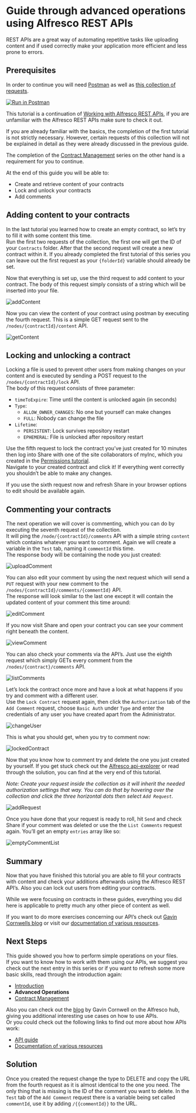 # Guide through advanced operations using Alfresco REST APIs

REST APIs are a great way of automating repetitive tasks like uploading content and if used correctly make your application more efficient and less prone to errors.


## Prerequisites

In order to continue you will need [Postman](https://www.postman.com/downloads/) as well as [this collection of requests](https://www.getpostman.com/run-collection/9accb86d21e8ab18e43e).

[![Run in Postman](https://run.pstmn.io/button.svg)](https://www.getpostman.com/run-collection/9accb86d21e8ab18e43e)

This tutorial is a continuation of [Working with Alfresco REST APIs](introduction.md), if you are unfamiliar with the Alfresco REST APIs make sure to check it out. 

If you are already familiar with the basics, the completion of the first tutorial is not strictly necessary. However, certain requests of this collection will not be explained in detail as they were already discussed in the previous guide.

The completion of the [Contract Management](https://www.alfresco.com/abn/tutorials/contract-management/) series on the other hand is a requirement for you to continue.

At the end of this guide you will be able to:
- Create and retrieve content of your contracts
- Lock and unlock your contracts
- Add comments


## Adding content to your contracts

In the last tutorial you learned how to create an empty contract, so let’s try to fill it with some content this time.  
Run the first two requests of the collection, the first one will get the ID of your `Contracts` folder. After that the second request will create a new contract within it.
If you already completed the first tutorial of this series you can leave out the first request as your `{folderId}` variable should already be set.

Now that everything is set up, use the third request to add content to your contract. The body of this request simply consists of a string which will be inserted into your file.

![addContent](../images/api-tutorial/addContent.png)

Now you can view the content of your contract using postman by executing the fourth request. This is a simple GET request sent to the `/nodes/{contractId}/content` API.

![getContent](../images/api-tutorial/getContent.png)


## Locking and unlocking a contract

Locking a file is used to prevent other users from making changes on your content and is executed by sending a POST request to the `/nodes/{contractId}/lock` API.  
The body of this request consists of three parameter:
- `timeToExpire`: Time until the content is unlocked again (in seconds)
- `Type`:
  - `ALLOW_OWNER_CHANGES`: No one but yourself can make changes
  - `FULL`: Nobody can change the file
- `Lifetime`:
  - `PERSISTENT`: Lock survives repository restart
  - `EPHEMERAL`: File is unlocked after repository restart

Use the fifth request to lock the contract you’ve just created for 10 minutes then log into Share with one of the site collaborators of myInc, which you created in the [Permissions tutorial](https://www.alfresco.com/abn/tutorials/contract-management/setting-up-permissions/).  
Navigate to your created contract and click it! If everything went correctly you shouldn’t be able to make any changes.

If you use the sixth request now and refresh Share in your browser options to edit should be available again.


## Commenting your contracts

The next operation we will cover is commenting, which you can do by executing the seventh request of the collection.  
It will ping the `/node/{contractId}/comments` API with a simple string `content` which contains whatever you want to comment. Again we will create a variable in the `Test` tab, naming it `commentId` this time.  
The response body will be containing the node you just created:

![uploadComment](../images/api-tutorial/uploadComment.png)

You can also edit your comment by using the next request which will send a `PUT` request with your new comment to the `/nodes/{contractId}/comments/{commentId}` API.  
The response will look similar to the last one except it will contain the updated content of your comment this time around:

![editComment](../images/api-tutorial/editComment.png)

If you now visit Share and open your contract you can see your comment right beneath the content.

![viewComment](../images/api-tutorial/viewComment.png)

You can also check your comments via the API’s. Just use the eighth request which simply GETs every comment from the `/nodes/{contract}/comments` API.

![listComments](../images/api-tutorial/listComment.png)

Let’s lock the contract once more and have a look at what happens if you try and comment with a different user.  
Use the `Lock Contract` request again, then click the `Authorization` tab of the `Add Comment` request, choose `Basic Auth` under `Type` and enter the credentials of any user you have created apart from the Administrator.

![changeUser](../images/api-tutorial/changeUSer.gif)

This is what you should get, when you try to comment now:

![lockedContract](../images/api-tutorial/lockedContract.png)

Now that you know how to comment try and delete the one you just created by yourself. If you get stuck check out the [Alfresco api-explorer](https://api-explorer.alfresco.com/api-explorer/#/) or read through the solution, you can find at the very end of this tutorial.  

*Note: Create your request inside the collection as it will inherit the needed authorization settings that way. You can do that by hovering over the collection and click the three horizontal dots then select `Add Request`.*

![addRequest](../images/api-tutorial/addRequest.gif)

Once you have done that your request is ready to roll, hit `Send` and check Share if your comment was deleted or use the the `List Comments` request again.
You’ll get an empty `entries` array like so:

![emptyCommentList](../images/api-tutorial/emptyCommentList.png)


## Summary

Now that you have finished this tutorial you are able to fill your contracts with content and check your additions afterwards using the Alfresco REST API’s.
Also you can lock out users from editing your contracts.

While we were focusing on contracts in these guides, everything you did here is applicable to pretty much any other piece of content as well. 

If you want to do more exercises concerning our API’s check out [Gavin Cornwells blog](https://hub.alfresco.com/t5/alfresco-content-services-blog/v1-rest-api-10-things-you-should-know/ba-p/287692) or visit our [documentation of various resources](https://hub.alfresco.com/t5/alfresco-content-services-hub/alfresco-public-rest-apis/ba-p/291250).


## Next Steps

This guide showed you how to perform simple operations on your files.  
If you want to know how to work *with* them using our APIs, we suggest you check out the next entry in this series or if you want to refresh some more basic skills, read through the introduction again:

- [Introduction](introduction.md)
- **Advanced Operations**
- [Contract Management](contractManaging.md)

Also you can check out the [blog](https://hub.alfresco.com/t5/alfresco-content-services-blog/v1-rest-api-part-1-introduction/ba-p/286874) by Gavin Cornwell on the Alfresco hub, giving you additional interesting use cases on how to use APIs.  
Or you could check out the following links to find out more about how APIs work:

- [API guide](https://docs.alfresco.com/6.0/concepts/dev-api-intro.html)
- [Documentation of various resources](https://hub.alfresco.com/t5/alfresco-content-services-hub/alfresco-public-rest-apis/ba-p/291250)


## **Solution**

Once you created the request change the type to DELETE and copy the URL from the fourth request as it is almost identical to the one you need. The only thing that is missing is the ID of the comment you want to delete. In the `Test` tab of the `Add Comment` request there is a variable being set called `commentId`, use it by adding `/{{commentId}}` to the URL.